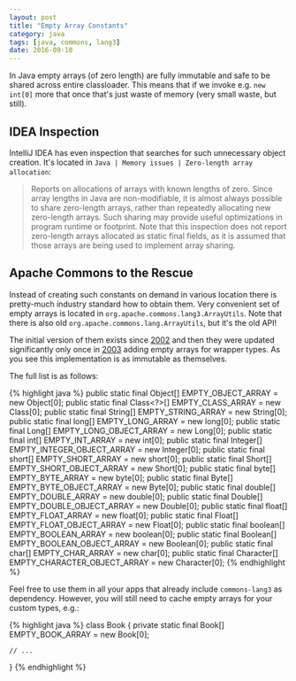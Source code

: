 ```yaml
---
layout: post
title: "Empty Array Constants"
category: java
tags: [java, commons, lang3]
date: 2016-09-10
---
```


In Java empty arrays (of zero length) are fully immutable and safe to be shared
across entire classloader. This means that if we invoke e.g. `new int[0]` more
 that once that's just waste of memory (very small waste, but still).

<!--more-->

## IDEA Inspection

IntelliJ IDEA has even inspection that searches for such unnecessary object
creation. It's located in `Java | Memory issues | Zero-length array allocation`:

> Reports on allocations of arrays with known lengths of zero. Since array
 lengths in Java are non-modifiable, it is almost always possible to share
 zero-length arrays, rather than repeatedly allocating new zero-length arrays.
 Such sharing may provide useful optimizations in program runtime or footprint.
 Note that this inspection does not report zero-length arrays allocated as
 static final fields, as it is assumed that those arrays are being used to
 implement array sharing.

## Apache Commons to the Rescue

Instead of creating such constants on demand in various location there is
pretty-much industry standard how to obtain them. Very convenient set of empty
arrays is located in `org.apache.commons.lang3.ArrayUtils`. Note that there
is also old `org.apache.commons.lang.ArrayUtils`, but it's the old API!

The initial version of them exists since
[2002](https://github.com/apache/commons-lang/commit/d31f3d) and then they were
updated significantly only once in
[2003](https://github.com/apache/commons-lang/commit/2878a4) adding empty arrays
for wrapper types. As you see this implementation is as immutable as themselves.

The full list is as follows:

{% highlight java %}
public static final Object[] EMPTY_OBJECT_ARRAY = new Object[0];
public static final Class<?>[] EMPTY_CLASS_ARRAY = new Class[0];
public static final String[] EMPTY_STRING_ARRAY = new String[0];
public static final long[] EMPTY_LONG_ARRAY = new long[0];
public static final Long[] EMPTY_LONG_OBJECT_ARRAY = new Long[0];
public static final int[] EMPTY_INT_ARRAY = new int[0];
public static final Integer[] EMPTY_INTEGER_OBJECT_ARRAY = new Integer[0];
public static final short[] EMPTY_SHORT_ARRAY = new short[0];
public static final Short[] EMPTY_SHORT_OBJECT_ARRAY = new Short[0];
public static final byte[] EMPTY_BYTE_ARRAY = new byte[0];
public static final Byte[] EMPTY_BYTE_OBJECT_ARRAY = new Byte[0];
public static final double[] EMPTY_DOUBLE_ARRAY = new double[0];
public static final Double[] EMPTY_DOUBLE_OBJECT_ARRAY = new Double[0];
public static final float[] EMPTY_FLOAT_ARRAY = new float[0];
public static final Float[] EMPTY_FLOAT_OBJECT_ARRAY = new Float[0];
public static final boolean[] EMPTY_BOOLEAN_ARRAY = new boolean[0];
public static final Boolean[] EMPTY_BOOLEAN_OBJECT_ARRAY = new Boolean[0];
public static final char[] EMPTY_CHAR_ARRAY = new char[0];
public static final Character[] EMPTY_CHARACTER_OBJECT_ARRAY = new Character[0];
{% endhighlight %}

Feel free to use them in all your apps that already include `commons-lang3` as
dependency. However, you will still need to cache empty arrays for your custom
types, e.g.:

{% highlight java %}
class Book {
    private static final Book[] EMPTY_BOOK_ARRAY = new Book[0];

    // ...
}
{% endhighlight %}
